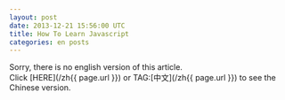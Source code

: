 ```yaml
---
layout: post
date: 2013-12-21 15:56:00 UTC
title: How To Learn Javascript
categories: en posts
---
```


Sorry, there is no english version of this article. <br/>
Click [HERE](/zh{{ page.url }}) or TAG:[中文](/zh{{ page.url }}) to see the Chinese version.